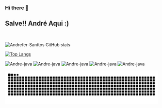 ### Hi there 👋
## Salve!! André Aqui :)
<br>

![Andrefer-Santtos GitHub stats](https://github-readme-stats.vercel.app/api?username=Andrefer-Santtos&show_icons=true&theme=github_dark)

[![Top Langs](https://github-readme-stats.vercel.app/api/top-langs/?username=Andrefer-Santtos&layout=compact&theme=github_dark)](https://github.com/Andrefer-Santtos/github-readme-stats)

<div>
<img align="center" alt="Andre-java" height="30" width="40" src="https://cdn.jsdelivr.net/gh/devicons/devicon/icons/inkscape/inkscape-original.svg">
<img align="center" alt="Andre-java" height="30" width="40" src="https://cdn.jsdelivr.net/gh/devicons/devicon/icons/java/java-original.svg">
<img align="center" alt="Andre-java" height="30" width="40" src="https://cdn.jsdelivr.net/gh/devicons/devicon/icons/html5/html5-plain-wordmark.svg">
<img align="center" alt="Andre-java" height="30" width="40" src="https://cdn.jsdelivr.net/gh/devicons/devicon/icons/css3/css3-plain-wordmark.svg">
  <img align="center" alt="Andre-java" height="30" width="40" src="https://cdn.jsdelivr.net/gh/devicons/devicon/icons/javascript/javascript-plain.svg">
<div>
  
![Snake animation](https://github.com/Andrefer-Santtos/Andrefer-Santtos/blob/output/github-contribution-grid-snake.svg)
